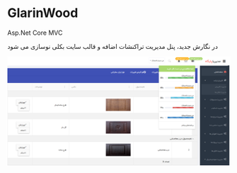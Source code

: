 # GlarinWood
Asp.Net Core MVC

در نگارش جدید، پنل مدیریت تراکنشات اضافه و قالب سایت بکلی نوسازی می شود



![alt text](https://github.com/BehnamGholizade/GlarinWood/blob/master/Demo.PNG "Description goes here")

